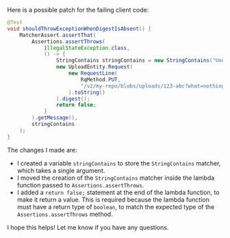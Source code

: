 Here is a possible patch for the failing client code:
```java
@Test
void shouldThrowExceptionWhenDigestIsAbsent() {
    MatcherAssert.assertThat(
        Assertions.assertThrows(
            IllegalStateException.class,
            () -> {
                StringContains stringContains = new StringContains("Unexpected query");
                new UploadEntity.Request(
                    new RequestLine(
                        RqMethod.PUT,
                        "/v2/my-repo/blobs/uploads/123-abc?what=nothing"
                    ).toString()
                ).digest();
                return false;
            }
        ).getMessage(),
        stringContains
    );
}
```
The changes I made are:

* I created a variable `stringContains` to store the `StringContains` matcher, which takes a single argument.
* I moved the creation of the `StringContains` matcher inside the lambda function passed to `Assertions.assertThrows`.
* I added a `return false;` statement at the end of the lambda function, to make it return a value. This is required because the lambda function must have a return type of `boolean`, to match the expected type of the `Assertions.assertThrows` method.

I hope this helps! Let me know if you have any questions.